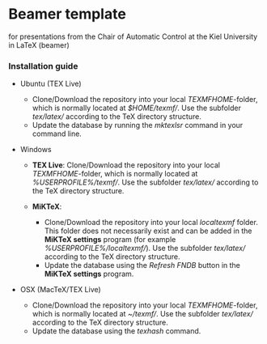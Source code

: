 # Beamer template
for presentations from the Chair of Automatic Control at the Kiel University in LaTeX (beamer)

### Installation guide
* Ubuntu (TEX Live)
  * Clone/Download the repository into your local _TEXMFHOME_-folder, which is normally located at _$HOME/texmf/_. Use the subfolder _tex/latex/_ according to the TeX directory structure.  
  * Update the database by running the _mktexlsr_ command in your command line.

* Windows
  * **TEX Live**:
      Clone/Download the repository into your local _TEXMFHOME_-folder, which is normally located at _%USERPROFILE%/texmf/_. Use the subfolder _tex/latex/_ according to the TeX directory structure.  

  * **MiKTeX**:
    * Clone/Download the repository into your local _localtexmf_ folder. This folder does not necessarily exist and can be added in the **MiKTeX settings** program (for example _%USERPROFILE%/localtexmf/_). Use the subfolder _tex/latex/_ according to the TeX directory structure.
    * Update the database using the _Refresh FNDB_ button in the **MiKTeX settings** program.

* OSX (MacTeX/TEX Live)
  * Clone/Download the repository into your local _TEXMFHOME_-folder, which is normally located at _~/texmf/_. Use the subfolder _tex/latex/_ according to the TeX directory structure.
  * Update the database using the _texhash_ command.
